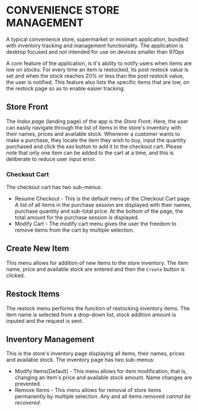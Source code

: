 # CONVENIENCE STORE MANAGEMENT

A typical convenience store, supermarket or minimart application, bundled with inventory tracking and management functionality.
The application is desktop focused and not intended for use on devices smaller than 970px

A core feature of the application, is it's ability to notify users when items are low on stocks. For every time an item is restocked, its post restock value is set and when the stock reaches 20% or less than the post restock value, the user is notified. This feature also lists the specific items that are low, on the restock page so as to enable easier tracking. 

## Store Front
The *Index page* (landing page) of the app is the *Store Front*. Here, the user can easily navigate through the list of items in the store's inventory with their names, prices and available stock. Whenever a customer wants to make a purchase, they locate the item they wish to buy, input the quantity purchased and click the `Add` button to add it to the checkout cart. Please note that only one item can be added to the cart at a time, and this is deliberate to reduce user input error.

### Checkout Cart
The checkout cart has two sub-menus: 
- Resume Checkout - This is the default menu of the Checkout Cart page. A list of all items in the purchase session are displayed with their names, purchase quantity and sub-total price. At the bottom of the page, the total amount for the purchase session is displayed.
- Modify Cart - The modify cart menu gives the user the freedom to remove items from the cart by multiple selection.

## Create New Item
This menu allows for addition of new items to the store inventory. The item name, price and available stock are entered and then the `Create` button is clicked.

## Restock Items
The restock menu performs the function of restocking inventory items. The item name is selected from a drop-down list, stock addition amount is inputed and the request is sent.

## Inventory Management
This is the store's inventory page displaying all items, their names, prices and available stock. The inventory page has two sub-menus:
- Modify Items(Default) - This menu allows for item modification, that is, changing an item's price and available stock amount. Name changes are prevented.
- Remove Items - This menu allows for removal of store items permanently by multiple selection. Any and all items removed *cannot be recovered*. 
